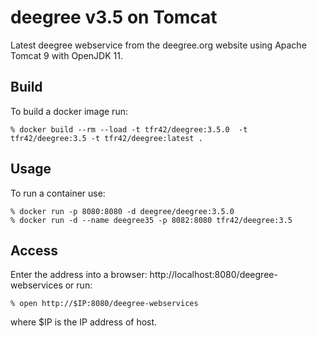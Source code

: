 # deegree v3.5 on Tomcat 

Latest deegree webservice from the deegree.org website using Apache Tomcat 9 with OpenJDK 11.

## Build

To build a docker image run:

    % docker build --rm --load -t tfr42/deegree:3.5.0  -t tfr42/deegree:3.5 -t tfr42/deegree:latest .

## Usage

To run a container use:

    % docker run -p 8080:8080 -d deegree/deegree:3.5.0
    % docker run -d --name deegree35 -p 8082:8080 tfr42/deegree:3.5

## Access

Enter the address into a browser: http://localhost:8080/deegree-webservices or run:

    % open http://$IP:8080/deegree-webservices

where $IP is the IP address of host.